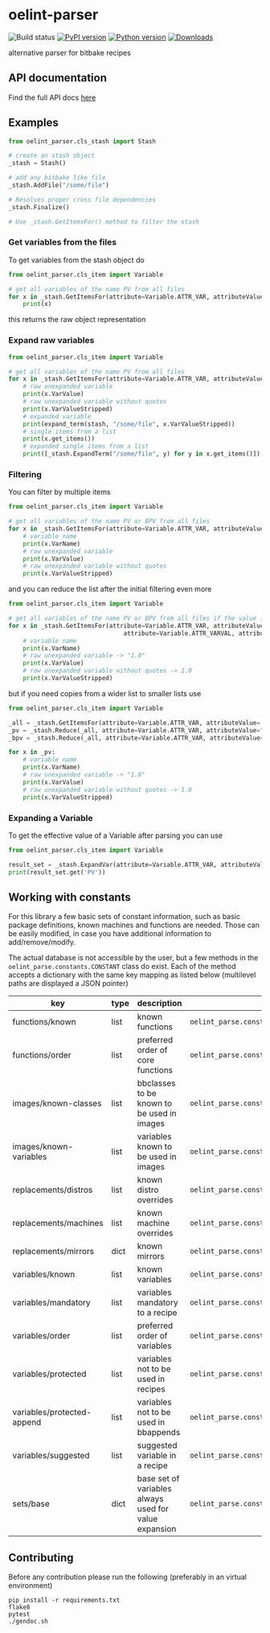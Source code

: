 # oelint-parser

![Build status](https://github.com/priv-kweihmann/oelint-parser/workflows/Python%20package/badge.svg)
[![PyPI version](https://badge.fury.io/py/oelint-parser.svg)](https://badge.fury.io/py/oelint-parser)
[![Python version](https://img.shields.io/pypi/pyversions/oelint-parser)](https://img.shields.io/pypi/pyversions/oelint-parser)
[![Downloads](https://img.shields.io/pypi/dm/oelint-parser)](https://img.shields.io/pypi/dm/oelint-parser)

alternative parser for bitbake recipes

## API documentation

Find the full API docs [here](docs/api-documentation.md)

## Examples

```python
from oelint_parser.cls_stash import Stash

# create an stash object
_stash = Stash()

# add any bitbake like file
_stash.AddFile("/some/file")

# Resolves proper cross file dependencies
_stash.Finalize()

# Use _stash.GetItemsFor() method to filter the stash
```

### Get variables from the files

To get variables from the stash object do

```python
from oelint_parser.cls_item import Variable

# get all variables of the name PV from all files
for x in _stash.GetItemsFor(attribute=Variable.ATTR_VAR, attributeValue="PV"):
    print(x)
```

this returns the raw object representation

### Expand raw variables

```python
from oelint_parser.cls_item import Variable

# get all variables of the name PV from all files
for x in _stash.GetItemsFor(attribute=Variable.ATTR_VAR, attributeValue="PV"):
    # raw unexpanded variable
    print(x.VarValue)
    # raw unexpanded variable without quotes
    print(x.VarValueStripped)
    # expanded variable
    print(expand_term(stash, "/some/file", x.VarValueStripped))
    # single items from a list
    print(x.get_items())
    # expanded single items from a list
    print([_stash.ExpandTerm("/some/file", y) for y in x.get_items()])
```

### Filtering

You can filter by multiple items

```python
from oelint_parser.cls_item import Variable

# get all variables of the name PV or BPV from all files
for x in _stash.GetItemsFor(attribute=Variable.ATTR_VAR, attributeValue=["PV", "BPV"]):
    # variable name
    print(x.VarName)
    # raw unexpanded variable
    print(x.VarValue)
    # raw unexpanded variable without quotes
    print(x.VarValueStripped)
```

and you can reduce the list after the initial filtering even more

```python
from oelint_parser.cls_item import Variable

# get all variables of the name PV or BPV from all files if the value is '1.0'
for x in _stash.GetItemsFor(attribute=Variable.ATTR_VAR, attributeValue=["PV", "BPV"]).reduce(
                                attribute=Variable.ATTR_VARVAL, attributeValue=["1.0"]):
    # variable name
    print(x.VarName)
    # raw unexpanded variable -> "1.0"
    print(x.VarValue)
    # raw unexpanded variable without quotes -> 1.0
    print(x.VarValueStripped)
```

but if you need copies from a wider list to smaller lists use

```python
from oelint_parser.cls_item import Variable

_all = _stash.GetItemsFor(attribute=Variable.ATTR_VAR, attributeValue=["PV", "BPV"])
_pv = _stash.Reduce(_all, attribute=Variable.ATTR_VAR, attributeValue="PV")
_bpv = _stash.Reduce(_all, attribute=Variable.ATTR_VAR, attributeValue="BPV")

for x in _pv:
    # variable name
    print(x.VarName)
    # raw unexpanded variable -> "1.0"
    print(x.VarValue)
    # raw unexpanded variable without quotes -> 1.0
    print(x.VarValueStripped)
```

### Expanding a Variable

To get the effective value of a Variable after parsing you can use

```python
from oelint_parser.cls_item import Variable

result_set = _stash.ExpandVar(attribute=Variable.ATTR_VAR, attributeValue=["PV"]):
print(result_set.get('PV'))
```

## Working with constants

For this library a few basic sets of constant information, such as basic package definitions, known machines and functions are
needed.
Those can be easily modified, in case you have additional information to add/remove/modify.

The actual database is not accessible by the user, but a few methods in the `oelint_parse.constants.CONSTANT` class do exist.
Each of the method accepts a dictionary with the same key mapping as listed below (multilevel paths are displayed a JSON pointer)

| key                        | type | description                                           | getter for information                                     |
| -------------------------- | ---- | ----------------------------------------------------- | ---------------------------------------------------------- |
| functions/known            | list | known functions                                       | `oelint_parse.constants.CONSTANT.FunctionsKnown`           |
| functions/order            | list | preferred order of core functions                     | `oelint_parse.constants.CONSTANT.FunctionsOrder`           |
| images/known-classes       | list | bbclasses to be known to be used in images            | `oelint_parse.constants.CONSTANT.ImagesClasses`            |
| images/known-variables     | list | variables known to be used in images                  | `oelint_parse.constants.CONSTANT.ImagesVariables`          |
| replacements/distros       | list | known distro overrides                                | `oelint_parse.constants.CONSTANT.DistrosKnown`             |
| replacements/machines      | list | known machine overrides                               | `oelint_parse.constants.CONSTANT.MachinesKnown`            |
| replacements/mirrors       | dict | known mirrors                                         | `oelint_parse.constants.CONSTANT.MirrorsKnown`             |
| variables/known            | list | known variables                                       | `oelint_parse.constants.CONSTANT.VariablesKnown`           |
| variables/mandatory        | list | variables mandatory to a recipe                       | `oelint_parse.constants.CONSTANT.VariablesMandatory`       |
| variables/order            | list | preferred order of variables                          | `oelint_parse.constants.CONSTANT.VariablesOrder`           |
| variables/protected        | list | variables not to be used in recipes                   | `oelint_parse.constants.CONSTANT.VariablesProtected`       |
| variables/protected-append | list | variables not to be used in bbappends                 | `oelint_parse.constants.CONSTANT.VariablesProtectedAppend` |
| variables/suggested        | list | suggested variable in a recipe                        | `oelint_parse.constants.CONSTANT.VariablesSuggested`       |
| sets/base                  | dict | base set of variables always used for value expansion | `oelint_parse.constants.CONSTANT.SetsBase`                 |

## Contributing

Before any contribution please run the following (preferably in an virtual environment)

```shell
pip install -r requirements.txt
flake8
pytest
./gendoc.sh
```
